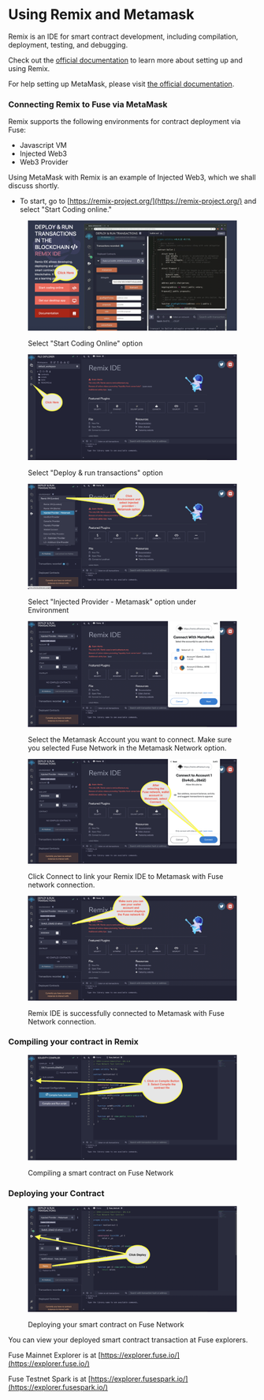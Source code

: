 # Using Remix and Metamask

Remix is an IDE for smart contract development, including compilation, deployment, testing, and debugging.

Check out the [official documentation](https://remix-ide.readthedocs.io/en/latest/) to learn more about setting up and using Remix.

For help setting up MetaMask, please visit [the official documentation](https://metamask.zendesk.com/hc/en-us).

### Connecting Remix to Fuse via MetaMask <a href="#connecting-remix-to-gnosis-via-metamask" id="connecting-remix-to-gnosis-via-metamask"></a>

Remix supports the following environments for contract deployment via Fuse:

* Javascript VM
* Injected Web3
* Web3 Provider

Using MetaMask with Remix is an example of Injected Web3, which we shall discuss shortly.

* To start, go to [https://remix-project.org/](https://remix-project.org/) and select "Start Coding online."

<figure><img src="../../.gitbook/assets/image (25).png" alt=""/><figcaption><p>Select "Start Coding Online" option</p></figcaption></figure>

<figure><img src="../../.gitbook/assets/image (26).png" alt=""/><figcaption><p>Select "Deploy &#x26; run transactions" option</p></figcaption></figure>

<figure><img src="../../.gitbook/assets/image (20).png" alt=""/><figcaption><p>Select "Injected Provider - Metamask" option under Environment</p></figcaption></figure>

<figure><img src="../../.gitbook/assets/image (18).png" alt=""/><figcaption><p>Select the Metamask Account you want to connect. Make sure you selected Fuse Network in the Metamask Network option.</p></figcaption></figure>

<figure><img src="../../.gitbook/assets/image (29).png" alt=""/><figcaption><p>Click Connect to link your Remix IDE to Metamask with Fuse network connection.</p></figcaption></figure>

<figure><img src="../../.gitbook/assets/image (9).png" alt=""/><figcaption><p>Remix IDE is successfully connected to Metamask with Fuse Network connection.</p></figcaption></figure>

### Compiling your contract in Remix <a href="#compiling-your-contract-in-remix" id="compiling-your-contract-in-remix"></a>

<figure><img src="../../.gitbook/assets/image (13).png" alt=""/><figcaption><p>Compiling a smart contract on Fuse Network</p></figcaption></figure>

### Deploying your Contract <a href="#deploying-your-contract" id="deploying-your-contract"></a>

<figure><img src="../../.gitbook/assets/image.png" alt=""/><figcaption><p>Deploying your smart contract on Fuse Network</p></figcaption></figure>

You can view your deployed smart contract transaction at Fuse explorers.

Fuse Mainnet Explorer is at [https://explorer.fuse.io/](https://explorer.fuse.io/)

Fuse Testnet Spark is at [https://explorer.fusespark.io/](https://explorer.fusespark.io/)
